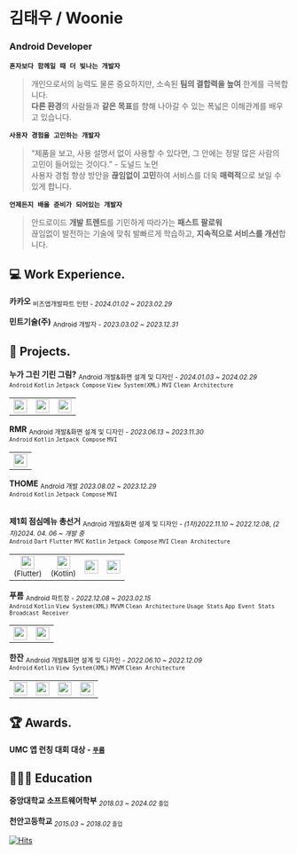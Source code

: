 # 김태우 / Woonie

### Android Developer

**`혼자보다 함께일 때 더 빛나는 개발자`**
>개인으로서의 능력도 물론 중요하지만, 소속된 **팀의 결합력을 높여** 한계를 극복합니다.<br>
**다른 환경**의 사람들과 **같은 목표**를 향해 나아갈 수 있는 폭넓은 이해관계를 배우고 있습니다.

**`사용자 경험을 고민하는 개발자`**
>“제품을 보고, 사용 설명서 없이 사용할 수 있다면, 그 안에는 정말 많은 사람의 고민이 들어있는 것이다.” - 도널드 노먼<br>
사용자 경험 향상 방안을 **끊임없이 고민**하여 서비스를 더욱 **매력적**으로 보일 수 있게 합니다.

**`언제든지 배울 준비가 되어있는 개발자`**
>안드로이드 **개발 트렌드**를 기민하게 따라가는 **패스트 팔로워**<br>
끊임없이 발전하는 기술에 맞춰 발빠르게 학습하고, **지속적으로 서비스를 개선**합니다.


## 💻 Work Experience.

**카카오** <sub>비즈앱개발파트 인턴 - *2024.01.02 ~ 2023.02.29*</sub>

**민트기술(주)** <sub>Android 개발자 - *2023.03.02 ~ 2023.12.31*</sub>


## 📒 Projects.

**누가 그린 기린 그림?** <sub>Android 개발&화면 설계 및 디자인 - *2024.01.03 ~ 2024.02.29*</sub><br>
<sub>`Android` `Kotlin` `Jetpack Compose` `View System(XML)` `MVI` `Clean Architecture`</sub>

<table>
  <tbody align="center">
    <tr>
      <td>
        <a href="https://github.com/TAE-COLA/NGGG_Android">
          <img src="https://github.com/TAE-COLA/TAE-COLA/assets/69046742/a2495d94-d8fb-42da-bd0b-4c9c494f4732", height="24", width="24"/>
        </a>
      </td>
      <td>
        <a href="https://www.figma.com/file/1X4Dw5CyLXMR67GfqNrJO3/%EB%88%84%EA%B0%80-%EA%B7%B8%EB%A6%B0-%EA%B8%B0%EB%A6%B0-%EA%B7%B8%EB%A6%BC%3F?type=design&node-id=1313%3A1896&mode=design&t=UcPxzrSAfqaIUjST-1">
          <img src="https://github.com/TAE-COLA/TAE-COLA/assets/69046742/d8e94031-14e7-47d4-8bf8-be89ae4a5acb", height="24", width="24"/>
        </a>
      </td>
      <td>
        <a href="https://docs.google.com/presentation/d/1tkU-diXCsWtV-aEMdtF5ErVtCnOYz-S1Qri5tJvqMDI/edit?usp=sharing">
          <img src="https://github.com/TAE-COLA/TAE-COLA/assets/69046742/c065d9b8-eb74-4efc-8503-98e9c8b6249c", height="24", width="24"/>
        </a>
      </td>
    </tr>
  </tbody>
</table>

**RMR** <sub>Android 개발&화면 설계 및 디자인 - *2023.06.13 ~ 2023.11.30*</sub><br>
<sub>`Android` `Kotlin` `Jetpack Compose` `MVI`</sub>

<table>
  <tbody align="center">
    <tr>
      <td>
        <a href="https://www.figma.com/file/n5dd80Xg1DTYlIgLjvbWe1/RMR?type=design&node-id=0%3A1&mode=design&t=J9mny32TVArKT4zg-1">
          <img src="https://github.com/TAE-COLA/TAE-COLA/assets/69046742/d8e94031-14e7-47d4-8bf8-be89ae4a5acb", height="24", width="24"/>
        </a>
      </td>
    </tr>
  </tbody>
</table>

**THOME** <sub>Android 개발 *2023.08.02 ~ 2023.12.29*</sub><br>
<sub>`Android` `Kotlin` `Jetpack Compose` `MVI`</sub>
<br><br>

**제1회 점심메뉴 총선거** <sub>Android 개발&화면 설계 및 디자인 - *(1차)2022.11.10 ~ 2022.12.08*, *(2차)2024. 04. 06 ~ 개발 중*</sub><br>
<sub>`Android` `Dart` `Flutter` `MVC` `Kotlin` `Jetpack Compose` `MVI` `Clean Architecture`</sub>

<table>
  <tbody align="center">
    <tr>
      <td>
        <a href="https://github.com/1stLunchVote/1stLunchVote_Flutter_Release">
          <img src="https://github.com/TAE-COLA/TAE-COLA/assets/69046742/a2495d94-d8fb-42da-bd0b-4c9c494f4732", height="24", width="24"/>
        </a>
        <br>
        <sub>(Flutter)</sub>
      </td>
      <td>
        <a href="https://github.com/1stLunchVote/1stLunchVote_Android">
          <img src="https://github.com/TAE-COLA/TAE-COLA/assets/69046742/a2495d94-d8fb-42da-bd0b-4c9c494f4732", height="24", width="24"/>
        </a>
        <br>
        <sub>(Kotlin)</sub>
      </td>
      <td>
        <a href="https://www.figma.com/design/TX0ksFNIJOk1TXSkF7TAz2/%EC%A0%9C-1%ED%9A%8C%EC%A0%90%EC%8B%AC%EB%A9%94%EB%89%B4%EC%B4%9D%EC%84%A0%EA%B1%B0?m=dev&node-id=1502-21457">
          <img src="https://github.com/TAE-COLA/TAE-COLA/assets/69046742/d8e94031-14e7-47d4-8bf8-be89ae4a5acb", height="24", width="24"/>
        </a>
      </td>
      <td>
        <a href="https://docs.google.com/presentation/d/15tySOHf-vDs88uW_6KMoTKKEu8mhN_D-QYfDxNp5cWI/edit?usp=sharing">
          <img src="https://github.com/TAE-COLA/TAE-COLA/assets/69046742/c065d9b8-eb74-4efc-8503-98e9c8b6249c", height="24", width="24"/>
        </a>
      </td>
    </tr>
  </tbody>
</table>

**푸름** <sub>Android 파트장 - *2022.12.08 ~ 2023.02.15*</sub><br>
<sub>`Android` `Kotlin` `View System(XML)` `MVVM` `Clean Architecture` `Usage Stats` `App Event Stats` `Broadcast Receiver`</sub>

<table>
  <tbody align="center">
    <tr>
      <td>
        <a href="https://github.com/Pureum-umc-app/Pureum-FE">
          <img src="https://github.com/TAE-COLA/TAE-COLA/assets/69046742/a2495d94-d8fb-42da-bd0b-4c9c494f4732", height="24", width="24"/>
        </a>
      </td>
      <td>
        <a href="https://www.figma.com/file/o8h0nq9u3m7BAIcSImlP7L/%ED%91%B8%EB%A6%84-%ED%99%94%EB%A9%B4%EC%84%A4%EA%B3%84%EC%84%9C-%26-%EA%B8%B0%EB%8A%A5%EB%AA%85%EC%84%B8%EC%84%9C?type=design&node-id=1377%3A10087&mode=design&t=s9hiM8w0diK061F3-1">
          <img src="https://github.com/TAE-COLA/TAE-COLA/assets/69046742/d8e94031-14e7-47d4-8bf8-be89ae4a5acb", height="24", width="24"/>
        </a>
      </td>
    </tr>
  </tbody>
</table>

**한잔** <sub>Android 개발&화면 설계 및 디자인 - *2022.06.10 ~ 2022.12.09*</sub><br>
<sub>`Android` `Kotlin` `View System(XML)` `MVVM` `Clean Architecture`</sub>

<table>
  <tbody align="center">
    <tr>
      <td>
        <a href="https://github.com/Han-Zan/HanZan_Android">
          <img src="https://github.com/TAE-COLA/TAE-COLA/assets/69046742/a2495d94-d8fb-42da-bd0b-4c9c494f4732", height="24", width="24"/>
        </a>
      </td>
      <td>
        <a href="https://www.figma.com/file/uNRvVdXC3Q4YJKPzKGJ6l4/%ED%95%9C%EC%9E%94?type=design&node-id=1928%3A5271&mode=design&t=gv6BGu1OSkiL7M4D-1">
          <img src="https://github.com/TAE-COLA/TAE-COLA/assets/69046742/d8e94031-14e7-47d4-8bf8-be89ae4a5acb", height="24", width="24"/>
        </a>
      </td>
      <td>
        <a href="https://docs.google.com/document/d/18QWoc_UejGpyaFox-RAjV-g89i7XDpWc_8iB4GoekA4/edit?usp=sharing">
          <img src="https://github.com/TAE-COLA/TAE-COLA/assets/69046742/9a9263e7-59a9-4321-8848-f42d8fddb139", height="24", width="24"/>
        </a>
      </td>
      <td>
        <a href="https://docs.google.com/presentation/d/1_OORs1HiOhWlmMK-V7HMkSfBW2tP7YrUu5CQBmSJe-4/edit?usp=sharing">
          <img src="https://github.com/TAE-COLA/TAE-COLA/assets/69046742/c065d9b8-eb74-4efc-8503-98e9c8b6249c", height="24", width="24"/>
        </a>
      </td>
    </tr>
  </tbody>
</table>


## 🏆 Awards.

**UMC 앱 런칭 대회 대상 - [`푸름`](https://github.com/Pureum-umc-app/Pureum-FE)**


## 👨🏻‍🎓 Education

**중앙대학교 소프트웨어학부** <sub>*2018.03 ~ 2024.02* `졸업`</sub>

**천안고등학교** <sub>*2015.03 ~ 2018.02* `졸업`</sub>

[![Hits](https://hits.seeyoufarm.com/api/count/incr/badge.svg?url=https%3A%2F%2Fgithub.com%2FTAE-COLA&count_bg=%2379C83D&title_bg=%23555555&icon=&icon_color=%23E7E7E7&title=hits&edge_flat=false)](https://hits.seeyoufarm.com)


<!--
## 👟 Stats
![Taewoo's GitHub stats](https://github-readme-stats.vercel.app/api?username=TAE-COLA&hide=stars,issues&show_icons=true&theme=radical)

[![Solved.ac Profile](http://mazassumnida.wtf/api/v2/generate_badge?boj=woo4735)](https://solved.ac/woo4735/)

---
-->
